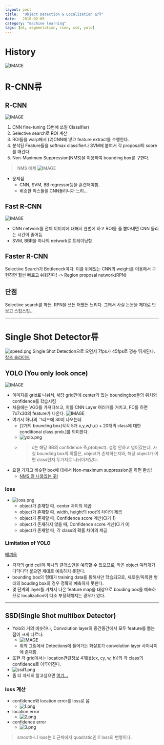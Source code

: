 ```yaml
---
layout: post
title:  "Object Detection & Localization 요약"
date:   2018-02-05
category: "machine learning"
tags: [ml, segmentation, rcnn, ssd, yolo]
---
```


# History

![IMAGE](/resources/118DBE40101096B13C5BA651C9F719A1.jpg)

# R-CNN류

## R-CNN

![IMAGE](/resources/A11BD132BEE6E41B6A6DE61F81A5B33B.jpg)
1. CNN fine-tuning (3번에 쓰일 Classifier)
2. Selective search로 ROI 계산
3. ROI들을 warp해서 (2)CNN에 넣고 feature extract를 수행한다.
4. 분석된 Feature들을 softmax classifier나 SVM에 붙여서 각 proposal의 score를 매긴다.
5. Non-Maximum Suppression(NMS)을 이용하여 bounding box를 구한다.
> NMS 예제 ![IMAGE](/resources/E5E538ACE3F54BA60F79D256E9D2FBBE.jpg)

* 문제점
  * CNN, SVM, BB regressor등을 훈련해야함.
  * 비슷한 박스들을 CNN돌리니까 느려...

## Fast R-CNN
![IMAGE](/resources/0F31CFB52EF92A38A4B0AA6591B9E263.jpg)

* CNN network를 전체 이미지에 대해서 한번에 하고 ROI를 즐 뽑아내면 CNN 돌리는 시간이 줄어듬
* SVM, BBR을 하나의 network로 트레이닝함

## Faster R-CNN
Selective Search가 Bottleneck이다. 이를 뒤에있는 CNN의 weight를 이용해서 구현하면 훨씬 빠르고 쉬워진다! ->  Region proposal network(RPN)

## 단점

Selective search를 하든, RPN을 쓰든 어쨌든 느리다. 그래서 사실 논문을 제대로 안보고 스킵스킵...

---

# Single Shot Detector류

![speed.png](/resources/0C9004C470D6B5F3FB0D88C07CC83484.png)
Single Shot Detection으로 오면서 7fps가 45fps로 껑충 뛰게된다.[참조 슬라이드](https://docs.google.com/presentation/d/1kAa7NOamBt4calBU9iHgT8a86RRHz9Yz2oh4-GTdX6M/edit#slide=id.g151008b386_0_0)

## YOLO (You only look once)
![IMAGE](/resources/6A5431596EFB73C58A6F6F9C4498C4E4.jpg)

* 이미지를 grid로 나눠서, 해당 grid안에 center가 있는 boundingbox들의 위치와 confidence를 학습시킴
* 처음에는 VGG를 가져다쓰고, 이를 CNN Layer 여러개를 거치고, FC를 하면 7x7x30의 feature가 나온다.
![IMAGE](/resources/7CC9BB381FF82EA63CCCE9ACA19E0103.jpg)
* 여기서 하나의 그리드에 30이 나오는데
  * [2개의 bounding box(각각 5개 x,y,w,h,c) + 20개의 class에 대한 conditional class prob.]를 의미한다.
  * ![yolo.png](/resources/977D8CDAC8A8DE2A28978B33D7B69FFB.png)
  * > c는 해당 BB의 confidence 즉,p(object). 설명 안하고 넘어갔는데, 사실 bounding box의 확률은, object가 존재하는지와, 해당 object가 어떤 class인지 두가지로 나뉘어져있다.
* 요걸 가지고 비슷한 box에 대해서 Non-maximum suppression을 하면 완성!
  * [NMS 잘 나와있는 곳!](https://docs.google.com/presentation/d/1aeRvtKG21KHdD5lg6Hgyhx5rPq_ZOsGjG5rJ1HP7BbA/pub?start=false&loop=false&delayms=3000&slide=id.g137784ab86_4_3258)

### loss
* ![loss.png](/resources/BC6EEC633F5842DAF6001C9968D4A1F5.png)
  * object가 존재할 때, center 차이의 제곱
  * object가 존재할 때, width, height의 root의 차이의 제곱
  * object가 존재할 때, Confidence score 계산(Ci가 1)
  * object가 존재하지 않을 때, Confidence score 계산(Ci가 0)
  * object가 존재할 때, 각 class의 확률 차이의 제곱
  
### Limitation of YOLO
[베껴옴](https://curt-park.github.io/2017-03-26/yolo/)
* 각각의 grid cell이 하나의 클래스만을 예측할 수 있으므로, 작은 object 여러개가 다닥다닥 붙으면 제대로 예측하지 못한다.
* bounding box의 형태가 training data를 통해서만 학습되므로, 새로운/독특한 형태의 bouding box의 경우 정확히 예측하지 못한다.
* 몇 단계의 layer를 거쳐서 나온 feature map을 대상으로 bouding box를 예측하므로 localization이 다소 부정확해지는 경우가 있다.

---

## SSD(Single Shot multibox Detector)
* Yolo와 거의 비슷하나, Convolution layer의 중간중간에서 모두 feature를 뽑는 점이 크게 다르다.
  * ![IMAGE](/resources/CBFE50915DD65B093A0AF1FC560F3026.jpg)
  * 위의 그림에서 Detections에 들어가는 화살표가 convolution layer 사이사이에 존재함.
* 또한 각 grid에서는 location관련정보 4개[∆(cx, cy, w, h)]와 각 class의 confidence로 이루어진다.
* ![ssd1.png](/resources/F5165DD916D994804C56CFF3FDE66E0B.png)
* 좀 더 자세히 알고싶으면 [여기...](https://www.slideshare.net/xavigiro/ssd-single-shot-multibox-detector)

### loss 계산
* confidence와 location error를 loss로 씀
  * ![1.png](/resources/DB73BB2D1E5050F7BB36DC4D72437733.png)
* location error
  * ![2.png](/resources/2AA8D9EC4EC8C36F1D6C5B7451ADF2A0.png)
* confidence error
  * ![3.png](/resources/AD7254D51079150F2D2F24EFEE19B845.png)
> smooth-L1 loss는 0 근처에서 quadratic인 l1 loss의 변형이다.